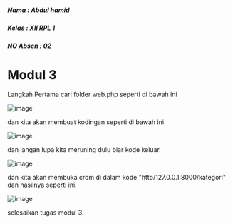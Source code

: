##### Nama : Abdul hamid
##### Kelas : XII RPL 1
##### NO Absen : 02

# Modul 3

Langkah Pertama cari folder web.php seperti di bawah ini

![image](https://user-images.githubusercontent.com/109930540/182107706-fb6930e9-5c5b-4ccb-8d4f-056e9a60d578.png)


dan kita akan membuat kodingan seperti di bawah ini

![image](https://user-images.githubusercontent.com/109930532/182266823-8b0f2a70-678e-4fb2-9b1d-727e704efe8b.png)

dan jangan lupa kita meruning dulu biar kode keluar.


![image](https://user-images.githubusercontent.com/109930532/182266990-05c0ec05-d0d3-4778-95b8-d3cf01856a83.png)

dan kita akan membuka crom di dalam kode "http/127.0.0.1:8000/kategori" dan hasilnya seperti ini.

![image](https://user-images.githubusercontent.com/109930532/182267145-666eed1a-85c4-4388-b1ef-f64906862944.png)

selesaikan tugas modul 3.



